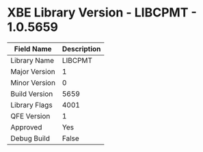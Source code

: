 # XBE Library Version - LIBCPMT - 1.0.5659

| Field Name | Description |
|---|---|
| Library Name | LIBCPMT |
| Major Version | 1 |
| Minor Version | 0 |
| Build Version | 5659 |
| Library Flags | 4001 |
| QFE Version | 1 |
| Approved | Yes |
| Debug Build | False |
